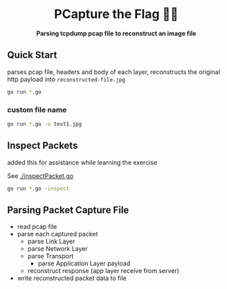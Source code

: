 <h1 align="center">PCapture the Flag 🏴‍☠️</h1 >

<p align="center">
  <strong>Parsing tcpdump pcap file to reconstruct an image file</strong>
</p>

## Quick Start

parses pcap file, headers and body of each layer, reconstructs the original http payload into `reconstructed-file.jpg`

```sh
go run *.go
```

### custom file name

```sh
go run *.go -o test1.jpg
```

## Inspect Packets

added this for assistance while learning the exercise

See [./inspectPacket.go](./inspectPacket.go)

```sh
go run *.go -inspect
```

## Parsing Packet Capture File

- read pcap file
- parse each captured packet
  - parse Link Layer
  - parse Network Layer
  - parse Transport
      - parse Application Layer payload
  - reconstruct response (app layer receive from server)
- write reconstructed packet data to file

